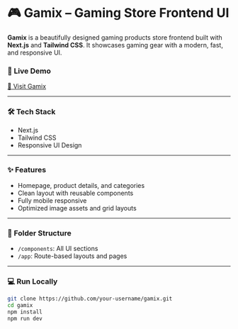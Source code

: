 # 🎮 Gamix – Gaming Store Frontend UI

**Gamix** is a beautifully designed gaming products store frontend built with **Next.js** and **Tailwind CSS**. It showcases gaming gear with a modern, fast, and responsive UI.

### 🚀 Live Demo
[🔗 Visit Gamix](https://gamix-22.vercel.app/)

---

### 🛠️ Tech Stack
- Next.js
- Tailwind CSS
- Responsive UI Design

---

### ✨ Features
- Homepage, product details, and categories
- Clean layout with reusable components
- Fully mobile responsive
- Optimized image assets and grid layouts

---

### 📁 Folder Structure
- `/components`: All UI sections
- `/app`: Route-based layouts and pages

---

### 💻 Run Locally
```bash
git clone https://github.com/your-username/gamix.git
cd gamix
npm install
npm run dev
